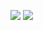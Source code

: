 [![](https://github-readme-stats.vercel.app/api/top-langs/?username=shuax&layout=compact&langs_count=10&hide_border=1&role=OWNER,COLLABORATOR)](https://github.com/shuax)
[![](https://github-readme-stats.vercel.app/api/?username=shuax&show_icons=true&count_private=true&line_height=28&hide_border=1&include_all_commits=true&card_width=450&role=OWNER,COLLABORATOR)](https://github.com/shuax)
